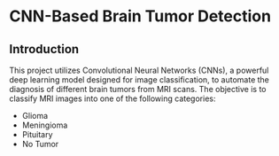 # CNN-Based Brain Tumor Detection

## Introduction

This project utilizes Convolutional Neural Networks (CNNs), a powerful deep learning model designed for image classification, to automate the diagnosis of different brain tumors from MRI scans. The objective is to classify MRI images into one of the following categories:

- Glioma
- Meningioma
- Pituitary
- No Tumor
